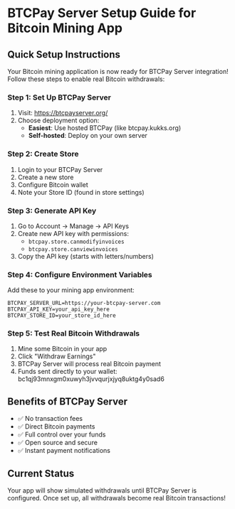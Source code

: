 # BTCPay Server Setup Guide for Bitcoin Mining App

## Quick Setup Instructions

Your Bitcoin mining application is now ready for BTCPay Server integration! Follow these steps to enable real Bitcoin withdrawals:

### Step 1: Set Up BTCPay Server
1. Visit: https://btcpayserver.org/
2. Choose deployment option:
   - **Easiest**: Use hosted BTCPay (like btcpay.kukks.org)
   - **Self-hosted**: Deploy on your own server

### Step 2: Create Store
1. Login to your BTCPay Server
2. Create a new store
3. Configure Bitcoin wallet
4. Note your Store ID (found in store settings)

### Step 3: Generate API Key
1. Go to Account → Manage → API Keys
2. Create new API key with permissions:
   - `btcpay.store.canmodifyinvoices`
   - `btcpay.store.canviewinvoices`
3. Copy the API key (starts with letters/numbers)

### Step 4: Configure Environment Variables
Add these to your mining app environment:

```
BTCPAY_SERVER_URL=https://your-btcpay-server.com
BTCPAY_API_KEY=your_api_key_here
BTCPAY_STORE_ID=your_store_id_here
```

### Step 5: Test Real Bitcoin Withdrawals
1. Mine some Bitcoin in your app
2. Click "Withdraw Earnings" 
3. BTCPay Server will process real Bitcoin payment
4. Funds sent directly to your wallet: bc1qj93mnxgm0xuwyh3jvvqurjxjyq8uktg4y0sad6

## Benefits of BTCPay Server
- ✅ No transaction fees
- ✅ Direct Bitcoin payments
- ✅ Full control over your funds
- ✅ Open source and secure
- ✅ Instant payment notifications

## Current Status
Your app will show simulated withdrawals until BTCPay Server is configured. Once set up, all withdrawals become real Bitcoin transactions!